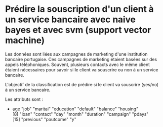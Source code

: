 # Prédire la souscription d'un client à un service bancaire avec naive bayes et avec svm (support vector machine)
Les données sont liées aux campagnes de marketing d'une institution bancaire portugaise. Ces campagnes de marketing étaient basées sur des appels téléphoniques. Souvent, plusieurs contacts avec le même client étaient nécessaires pour savoir si le client va souscrire ou non à un service bancaire. 

L'objectif de la classification est de prédire si le client va souscrire (yes/no) à un service bancaire.

Les attributs sont :

- age     "job"       "marital"   "education" "default"   "balance"   "housing"  
 [8] "loan"      "contact"   "day"       "month"     "duration"  "campaign"  "pdays"    
[15] "previous"  "poutcome"  "y"  
